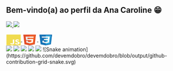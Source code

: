 
## Bem-vindo(a) ao perfil da Ana Caroline 😁

<div> 
  <a href="https://github.com/CrazyQueen0109"> <img height="180em" src="https://github-readme-stats.vercel.app/api?username=CrazyQueen0109&show_icons=true&theme=tokyonight&include_all_commits=true&count_private=true"/> 
  <img height="180em" src="https://github-readme-stats.vercel.app/api/top-langs/?username=CrazyQueen0109&layout=compact&langs_count=6&theme=tokyonight"/> 
</div> 
<div style="display: inline_block">
<br> <img align="center" alt="Js" height="30" width="40" src="https://raw.githubusercontent.com/devicons/devicon/master/icons/javascript/javascript-plain.svg">
  <img align="center" alt="HTML" height="30" width="40" src="https://raw.githubusercontent.com/devicons/devicon/master/icons/html5/html5-original.svg"> 
  <img align="center" alt="CSS" height="30" width="40" src="https://raw.githubusercontent.com/devicons/devicon/master/icons/css3/css3-original.svg"> 
  
</div> 
 <div>
 <a href="">
   <img src="https://img.shields.io/badge/YouTube-FF0000?style=for-the-badge&logo=youtube&logoColor=white" target="_blank"></a> 
   <a href="https://instagram.com/devemdobro" target="_blank">
     <img src="https://img.shields.io/badge/-Instagram-%23E4405F?style=for-the-badge&logo=instagram&logoColor=white" target="_blank"></a> 
   <a href="https://discord.gg/5DVhGKVf4h" target="_blank">
    <img src="https://img.shields.io/badge/Discord-7289DA?style=for-the-badge&logo=discord&logoColor=white" target="_blank"></a> 
<a href = "mailto:gemeos@devemdobro.com">
   <img src="https://img.shields.io/badge/-Gmail-%23333?style=for-the-badge&logo=gmail&logoColor=white" target="_blank"></a>
<a href=" https://www.linkedin.com/in/ana-caroline-oliveira23" target="_blank">
   <img src="https://img.shields.io/badge/-LinkedIn-%230077B5?style=for-the-badge&logo=linkedin&logoColor=white" target="_blank"></a>
   ![Snake animation](https://github.com/devemdobro/devemdobro/blob/output/github-contribution-grid-snake.svg) 
</div>
